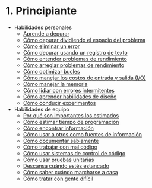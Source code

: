 # 1. Principiante
[//]: # (Version:1.0.0)
- Habilidades personales
	- [Aprende a depurar](Personal-Skills/01-Learn-To-Debug.md)
	- [Cómo depurar dividiendo el espacio del problema](Personal-Skills/02-How-to-Debug-by-Splitting-the-Problem-Space.md)
	- [Cómo eliminar un error](Personal-Skills/03-How-to-Remove-an-Error.md)
	- [Cómo depurar usando un registro de texto](Personal-Skills/04-How-to-Debug-Using-a-Log.md)
	- [Cómo entender problemas de rendimiento](Personal-Skills/05-How-to-Understand-Performance-Problems.md)
	- [Cómo arreglar problemas de rendimiento](Personal-Skills/06-How-to-Fix-Performance-Problems.md)
	- [Cómo optimizar bucles](Personal-Skills/07-How-to-Optimize-Loops.md)
	- [Cómo manejar los costos de entrada y salida (I/O)](Personal-Skills/08-How-to-Deal-with-IO-Expense.md)
	- [Cómo manejar la memoria](Personal-Skills/09-How-to-Manage-Memory.md)
	- [Cómo lidiar con errores intermitentes](Personal-Skills/10-How-to-Deal-with-Intermittent-Bugs.md)
	- [Cómo aprender habilidades de diseño](Personal-Skills/11-How-to-Learn-Design-Skills.md)
	- [Cómo conducir experimentos](Personal-Skills/12-How-to-Conduct-Experiments.md)
- Habilidades de equipo
	- [Por qué son importantes los estimados](Team-Skills/01-Why-Estimation-is-Important.md)
	- [Cómo estimar tiempo de programación](Team-Skills/02-How-to-Estimate-Programming-Time.md)
	- [Cómo encontrar información](Team-Skills/03-How-to-Find-Out-Information.md)
	- [Cómo usar a otros como fuentes de información](Team-Skills/04-How-to-Utilize-People-as-Information-Sources.md)
	- [Cómo documentar sabiamente](Team-Skills/05-How-to-Document-Wisely.md)
	- [Cómo trabajar con mal código](Team-Skills/06-How-to-Work-with-Poor-Code.md)
	- [Cómo usar sistemas de control de código](Team-Skills/07-How-to-Use-Source-Code-Control.md)
	- [Cómo usar pruebas unitarias](Team-Skills/08-How-to-Unit-Test.md)
	- [Descansa cuándo estés estancado](Team-Skills/09-Take-Breaks-when-Stumped.md)
	- [Cómo saber cuándo marcharse a casa](Team-Skills/10-How-to-Recognize-When-to-Go-Home.md)
	- [Cómo tratar con gente difícil](Team-Skills/11-How-to-Deal-with-Difficult-People.md)

